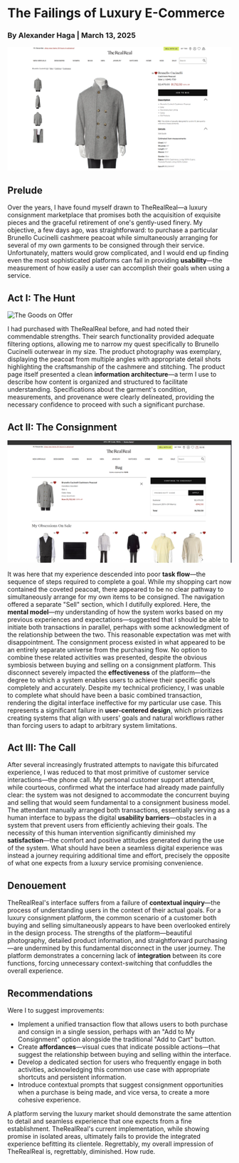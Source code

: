 # The Failings of Luxury E-Commerce

### By Alexander Haga | March 13, 2025

![The Peacoat in Question](image_2025-03-13_170502488.png)

## Prelude

Over the years, I have found myself drawn to TheRealReal—a luxury consignment marketplace that promises both the acquisition of exquisite pieces and the graceful retirement of one's gently-used finery. My objective, a few days ago, was straightforward: to purchase a particular Brunello Cucinelli cashmere peacoat while simultaneously arranging for several of my own garments to be consigned through their service.
Unfortunately, matters would grow complicated, and I would end up finding even the most sophisticated platforms can fail in providing **usability**—the measurement of how easily a user can accomplish their goals when using a service.

## Act I: The Hunt

![The Goods on Offer](https://github.com/user-attachments/assets/9f9a177b-4565-4df6-940d-2da4999f2a3c)


I had purchased with TheRealReal before, and had noted their commendable strengths. Their search functionality provided adequate filtering options, allowing me to narrow my quest specifically to Brunello Cucinelli outerwear in my size. The product photography was exemplary, displaying the peacoat from multiple angles with appropriate detail shots highlighting the craftsmanship of the cashmere and stitching.
The product page itself presented a clean **information architecture**—a term I use to describe how content is organized and structured to facilitate understanding. Specifications about the garment's condition, measurements, and provenance were clearly delineated, providing the necessary confidence to proceed with such a significant purchase.

## Act II: The Consignment

![The Shopping Cart](image_2025-03-13_170921350.png)

It was here that my experience descended into poor **task flow**—the sequence of steps required to complete a goal. While my shopping cart now contained the coveted peacoat, there appeared to be no clear pathway to simultaneously arrange for my own items to be consigned.
The navigation offered a separate "Sell" section, which I dutifully explored. Here, the **mental model**—my understanding of how the system works based on my previous experiences and expectations—suggested that I should be able to initiate both transactions in parallel, perhaps with some acknowledgment of the relationship between the two. This reasonable expectation was met with disappointment. 
The consignment process existed in what appeared to be an entirely separate universe from the purchasing flow. No option to combine these related activities was presented, despite the obvious symbiosis between buying and selling on a consignment platform. This disconnect severely impacted the **effectiveness** of the platform—the degree to which a system enables users to achieve their specific goals completely and accurately. Despite my technical proficiency, I was unable to complete what should have been a basic combined transaction, rendering the digital interface ineffective for my particular use case. This represents a significant failure in **user-centered design**, which prioritizes creating systems that align with users' goals and natural workflows rather than forcing users to adapt to arbitrary system limitations.

## Act III: The Call

After several increasingly frustrated attempts to navigate this bifurcated experience, I was reduced to that most primitive of customer service interactions—the phone call. My personal customer support attendant, while courteous, confirmed what the interface had already made painfully clear: the system was not designed to accommodate the concurrent buying and selling that would seem fundamental to a consignment business model.
The attendant manually arranged both transactions, essentially serving as a human interface to bypass the digital **usability barriers**—obstacles in a system that prevent users from efficiently achieving their goals. 
The necessity of this human intervention significantly diminished my **satisfaction**—the comfort and positive attitudes generated during the use of the system. What should have been a seamless digital experience was instead a journey requiring additional time and effort, precisely the opposite of what one expects from a luxury service promising convenience.

## Denouement

TheRealReal's interface suffers from a failure of **contextual inquiry**—the process of understanding users in the context of their actual goals. For a luxury consignment platform, the common scenario of a customer both buying and selling simultaneously appears to have been overlooked entirely in the design process.
The strengths of the platform—beautiful photography, detailed product information, and straightforward purchasing—are undermined by this fundamental disconnect in the user journey. The platform demonstrates a concerning lack of **integration** between its core functions, forcing unnecessary context-switching that confuddles the overall experience.

## Recommendations

Were I to suggest improvements:

- Implement a unified transaction flow that allows users to both purchase and consign in a single session, perhaps with an "Add to My Consignment" option alongside the traditional "Add to Cart" button.
- Create **affordances**—visual cues that indicate possible actions—that suggest the relationship between buying and selling within the interface.
- Develop a dedicated section for users who frequently engage in both activities, acknowledging this common use case with appropriate shortcuts and persistent information.
- Introduce contextual prompts that suggest consignment opportunities when a purchase is being made, and vice versa, to create a more cohesive experience.

A platform serving the luxury market should demonstrate the same attention to detail and seamless experience that one expects from a fine establishment. TheRealReal's current implementation, while showing promise in isolated areas, ultimately fails to provide the integrated experience befitting its clientele. Regrettably, my overall impression of TheRealReal is, regrettably, diminished. How rude.

